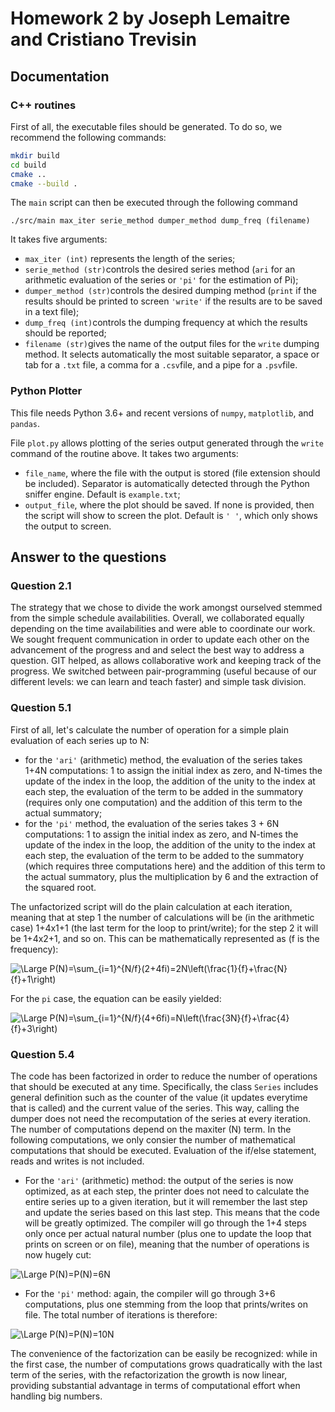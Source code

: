 # Homework 2 by Joseph Lemaitre and Cristiano Trevisin
 
## Documentation
### C++ routines
First of all, the executable files should be generated. To do so, we recommend the following commands:
```bash
mkdir build
cd build
cmake ..
cmake --build .
```
The ```main``` script can then be executed through the following command
```
./src/main max_iter serie_method dumper_method dump_freq (filename)
```
It takes five arguments:

* ```max_iter (int)``` represents the length of the series;
* ```serie_method (str)```controls the desired series method (```ari``` for an arithmetic evaluation of the series or ```'pi'``` for the estimation of Pi);
* ```dumper_method (str)```controls the desired dumping method (```print``` if the results should be printed to screen ```'write'``` if the results are to be saved in a text file);
* ```dump_freq (int)```controls the dumping frequency at which the results should be reported;
* ```filename (str)```gives the name of the output files for the ```write``` dumping method. It selects automatically the most suitable separator, a space or tab for a ```.txt``` file, a comma for a ```.csv```file, and a pipe for a ```.psv```file.

### Python Plotter
This file needs Python 3.6+ and recent versions of ```numpy```, ```matplotlib```, and ```pandas```.

File ```plot.py``` allows plotting of the series output generated through the ```write``` command of the routine above. It takes two arguments:

* ```file_name```, where the file with the output is stored (file extension should be included). Separator is automatically detected through the Python sniffer engine. Default is ```example.txt```;
* ```output_file```, where the plot should be saved. If none is provided, then the script will show to screen the plot. Default is ```' '```, which only shows the output to screen.

## Answer to the questions
### Question 2.1 
The strategy that we chose to divide the work amongst ourselved stemmed from the simple schedule availabilities. Overall, we collaborated equally depending on the time availabilities and were able to coordinate our work. We sought frequent communication in order to update each other on the advancement of the progress and  and select the best way to address a question. GIT helped, as allows collaborative work and keeping track of the progress. We switched between pair-programming (useful because of our different levels: we can learn and teach faster) and simple task division.

### Question 5.1
First of all, let's calculate the number of operation for a simple plain evaluation of each series up to N:
* for the ```'ari'``` (arithmetic) method, the evaluation of the series takes 1+4N computations: 1 to assign the initial index as zero, and N-times the update of the index in the loop, the addition of the unity to the index at each step, the evaluation of the term to be added in the summatory (requires only one computation) and the addition of this term to the actual summatory;
* for the ```'pi'``` method, the evaluation of the series takes 3 + 6N computations: 1 to assign the initial index as zero, and N-times the update of the index in the loop, the addition of the unity to the index at each step, the evaluation of the term to be added to the summatory (which requires three computations here) and the addition of this term to the actual summatory, plus the multiplication by 6 and the extraction of the squared root.

The unfactorized script will do the plain calculation at each iteration, meaning that at step 1 the number of calculations will be (in the arithmetic case) 1+4x1+1 (the last term for the loop to print/write); for the step 2 it will be 1+4x2+1, and so on. This can be mathematically represented as (f is the frequency):

<img src="https://latex.codecogs.com/svg.latex?\Large&space;P(N)=\sum_{i=1}^{N/f}(2+4fi)=2N\left(\frac{1}{f}+\frac{N}{f}+1\right)" title="\Large P(N)=\sum_{i=1}^{N/f}(2+4fi)=2N\left(\frac{1}{f}+\frac{N}{f}+1\right)" />

For the `pi` case, the equation can be easily yielded:

<img src="https://latex.codecogs.com/svg.latex?\Large&space;P(N)=\sum_{i=1}^{N/f}(4+6fi)=N\left(\frac{3N}{f}+\frac{4}{f}+3\right)" title="\Large P(N)=\sum_{i=1}^{N/f}(4+6fi)=N\left(\frac{3N}{f}+\frac{4}{f}+3\right)" />

### Question 5.4
The code has been factorized in order to reduce the number of operations that should be executed at any time. Specifically, the class ```Series``` includes general definition such as the counter of the value (it updates everytime that is called) and the current value of the series. This way, calling the dumper does not need the recomputation of the series at every iteration. The number of computations depend on the maxiter (N) term. In the following computations, we only consier the number of mathematical computations that should be executed. Evaluation of the if/else statement, reads and writes is not included. 

* For the ```'ari'``` (arithmetic) method: the output of the series is now optimized, as at each step, the printer does not need to calculate the entire series up to a given iteration, but it will remember the last step and update the series based on this last step. This means that the code will be greatly optimized. The compiler will go through the 1+4 steps only once per actual natural number (plus one to update the loop that prints on screen or on file), meaning that the number of operations is now hugely cut:
 
<img src="https://latex.codecogs.com/svg.latex?\Large&space;P(N)=6N" title="\Large P(N)=P(N)=6N" />
  
* For the ```'pi'``` method: again, the compiler will go through 3+6 computations, plus one stemming from the loop that prints/writes on file. The total number of iterations is therefore:

<img src="https://latex.codecogs.com/svg.latex?\Large&space;P(N)=10N" title="\Large P(N)=P(N)=10N" />

The convenience of the factorization can be easily be recognized: while in the first case, the number of computations grows quadratically with the last term of the series, with the refactorization the growth is now linear, providing substantial advantage in terms of computational effort when handling big numbers.
 
